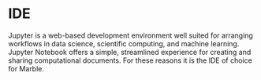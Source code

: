 # IDE

Jupyter is a web-based development environment well suited for arranging workflows in 
data science, scientific computing, and machine learning.  Jupyter Notebook offers a simple, streamlined 
experience for creating and sharing computational documents. For these reasons it is the 
IDE of choice for Marble.

```{tableofcontents}
```
